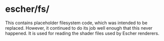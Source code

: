 # escher/fs/

This contains placeholder filesystem code, which was intended to be replaced.  However, it continued
to do its job well enough that this never happened.  It is used for reading the shader files used by
Escher renderers.
